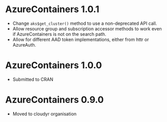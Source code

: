 # AzureContainers 1.0.1

* Change `aks$get_cluster()` method to use a non-deprecated API call.
* Allow resource group and subscription accessor methods to work even if AzureContainers is not on the search path.
* Allow for different AAD token implementations, either from httr or AzureAuth.

# AzureContainers 1.0.0

* Submitted to CRAN

# AzureContainers 0.9.0

* Moved to cloudyr organisation
